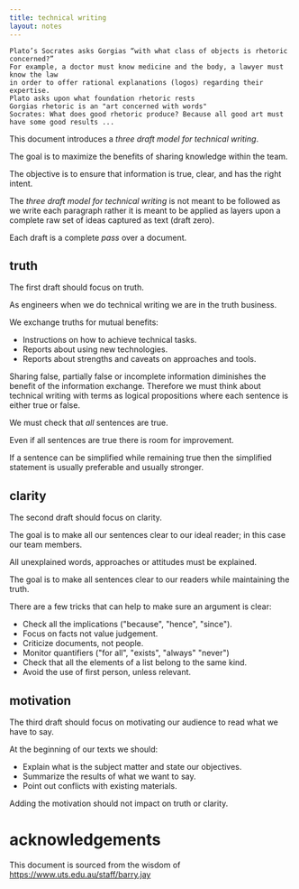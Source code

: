 ```yaml
---
title: technical writing
layout: notes
---
```


```
Plato’s Socrates asks Gorgias “with what class of objects is rhetoric concerned?”
For example, a doctor must know medicine and the body, a lawyer must know the law
in order to offer rational explanations (logos) regarding their expertise. 
Plato asks upon what foundation rhetoric rests
Gorgias rhetoric is an "art concerned with words"
Socrates: What does good rhetoric produce? Because all good art must have some good results ...
```

This document introduces a *three draft model for technical writing*.

The goal is to maximize the benefits of sharing knowledge within the team.

The objective is to ensure that information is true, clear, and has the right intent.

The *three draft model for technical writing* is not meant to be followed as we write each paragraph rather it is meant to be applied as layers upon a complete raw set of ideas captured as text (draft zero). 

Each draft is a complete *pass* over a document.

## truth

The first draft should focus on truth.

As engineers when we do technical writing we are in the truth business.

We exchange truths for mutual benefits:

- Instructions on how to achieve technical tasks.
- Reports about using new technologies.
- Reports about strengths and caveats on approaches and tools.

Sharing false, partially false or incomplete information diminishes the benefit of the information exchange. Therefore we must think about technical writing with terms as logical propositions where each sentence is either true or false.

We must check that *all* sentences are true.

Even if all sentences are true there is room for improvement.

If a sentence can be simplified while remaining true then the simplified statement is usually preferable and usually stronger.

## clarity

The second draft should focus on clarity.

The goal is to make all our sentences clear to our ideal reader; in this case our team members.

All unexplained words, approaches or attitudes must be explained.

The goal is to make all sentences clear to our readers while maintaining the truth.

There are a few tricks that can help to make sure an argument is clear:

- Check all the implications ("because", "hence", "since").
- Focus on facts not value judgement.
- Criticize documents, not people.
- Monitor quantifiers ("for all", "exists", "always" "never")
- Check that all the elements of a list belong to the same kind.
- Avoid the use of first person, unless relevant.

## motivation

The third draft should focus on motivating our audience to read what we have to say.

At the beginning of our texts we should:

- Explain what is the subject matter and state our objectives.
- Summarize the results of what we want to say.
- Point out conflicts with existing materials.

Adding the motivation should not impact on truth or clarity.

# acknowledgements
This document is sourced from the wisdom of https://www.uts.edu.au/staff/barry.jay

